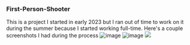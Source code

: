 ### First-Person-Shooter
This is a project I started in early 2023 but I ran out of time to work on it during the summer because I started working full-time. Here's a couple screenshots I had during the process
![image](https://github.com/Git-baid/First-Person-Shooter/assets/77409714/7a70f9ff-5ed2-47d1-a41e-bf1209dcb9fb)
![image](https://github.com/Git-baid/First-Person-Shooter/assets/77409714/4183c506-7757-4f7f-874c-035ef9db1868)
![](https://media.discordapp.net/attachments/434752033552203793/1170440668045377717/image.png?ex=66119ed0&is=65ff29d0&hm=5643a5fbb11ed4e880b67bbda43cebb10d3d8529894e0211fc9f3bc5ad2081cf&=&format=webp&quality=lossless&width=1256&height=702)

